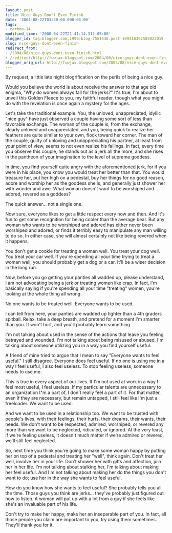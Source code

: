 ```yaml
---
layout: post
title: Nice Guys Don't Even Finish
date: '2004-08-22T03:30:00.000-05:00'
tags:
- carbon-14
modified_time: '2008-04-22T21:41:14.312-05:00'
blogger_id: tag:blogger.com,1999:blog-7551548.post-109316392583022019
slug: nice-guys-dont-even-finish
redirect_from: 
- /2004/08/nice-guys-dont-even-finish.html
- /redirect/http://fuwjax.blogspot.com/2004/08/nice-guys-dont-even-finish.html
blogger_orig_url: http://fuwjax.blogspot.com/2004/08/nice-guys-dont-even-finish.html
---
```


By request, a little late night blogrification on the perils of being a nice guy.

Would you believe the world is about receive the answer to that age old enigma, "Why do women always fall for the jerks?" It's true, I'm about to unveil this Golden Fleece to you, my faithful reader, though what you might do with the revelation is once again a mystery for the ages.

Let's take the traditional example. You, the unloved, unappreciated, idyllic "nice guy" have just observed a couple having some sort of less than favorable exchange. The woman of the couple is, from the exchange, clearly unloved and unappreciated, and you, being quick to realize her feathers are quite similar to your own, flock toward her corner. The man of the couple, guilty of unloving and unappreciating his partner, at least from your point of view, seems to not even realize his failings. In fact, every time you observe this couple, he stands out as a jerk all the more, and she rises in the pantheon of your imagination to the level of supreme goddess.

In time, you find yourself quite angry with the aforementioned jerk, for if you were in his place, you know you would treat her better than that. You would treasure her, put her high on a pedestal, buy her things for no good reason, adore and worship her as the goddess she is, and generally just shower her with wonder and awe. What woman doesn't want to be worshiped and adored, revered as a goddess?

The quick answer... not a single one.

Now sure, everyone likes to get a little respect every now and then. And it's fun to get some recognition for being cooler than the average bear. But any woman who wants to be worshiped and adored has either never been worshiped and adored, or finds it terribly easy to manipulate any man willing to do so. In either case, she will almost certainly not like being revered when it happens.

You don't get a cookie for treating a woman well. You treat your dog well. You treat your car well. If you're spending all your time trying to treat a woman well, you should probably get a dog or a car. It'll be a wiser decision in the long run.

Now, before you go getting your panties all wadded up, please understand, I am not advocating being a jerk or treating women like crap. In fact, I'm basically saying if you're spending all your time "treating" women, you're looking at the whole thing all wrong.

No one wants to be treated well.  Everyone wants to be used.

I can tell from here, your panties are wadded up tighter than a 4th graders spitball. Relax, take a deep breath, and pretend for a moment I'm smarter than you. It won't hurt, and you'll probably learn something.

I'm not talking about used in the sense of the actions that leave you feeling betrayed and wounded. I'm not talking about being misused or abused. I'm talking about someone utilizing you in a way you find yourself useful.

A friend of mine tried to argue that I mean to say "Everyone wants to feel useful." I still disagree. Everyone does feel useful. If no one is using me in a way I feel useful, I also feel useless. To stop feeling useless, someone needs to use me.

This is true in every aspect of our lives. If I'm not used at work in a way I feel most useful, I feel useless. If my particular talents are unnecessary to an organization I"m a part of, I don't really feel a part of it. For that matter, even if they are necessary, but remain untapped, I still feel like I'm just a freeloader. We want to be used.

And we want to be used in a relationship too. We want to be trusted with people's lives, with their feelings, their hurts, their dreams, their wants, their needs. We don't want to be respected, admired, worshiped, or revered any more than we want to be neglected, ridiculed, or ignored. At the very least, if we're feeling useless, it doesn't much matter if we're admired or revered, we'll still feel neglected.

So, next time you think you're going to make some woman happy by putting her on top of a pedestal and treating her "well", think again. Don't treat her well, involve her in your life. Don't shower her with gifts and affection, join her in her life. I'm not talking about stalking her, I'm talking about making her feel useful. And I'm not talking about making her do the things you don't want to do; use her in the way she wants to feel useful.

How do you know how she wants to feel useful? She probably tells you all the time. Those guys you think are jerks... they've probably just figured out how to listen. A woman will put up with a lot from a guy if she feels like she's an invaluable part of his life.

Don't try to make her happy, make her an inseparable part of you. In fact, all those people you claim are important to you, try using them sometimes. They'll thank you for it.


